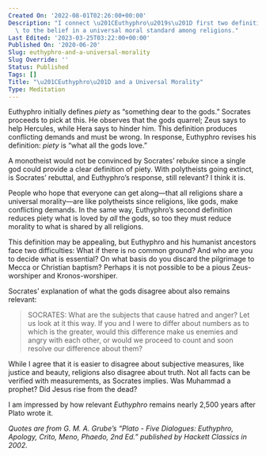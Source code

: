 ```yaml
---
Created On: '2022-08-01T02:26:00+00:00'
Description: "I connect \u201CEuthyphro\u2019s\u201D first two definitions of piety\
  \ to the belief in a universal moral standard among religions."
Last Edited: '2023-03-25T03:22:00+00:00'
Published On: '2020-06-20'
Slug: euthyphro-and-a-universal-morality
Slug Override: ''
Status: Published
Tags: []
Title: "\u201CEuthyphro\u201D and a Universal Morality"
Type: Meditation
---
```

<p>Euthyphro initially defines <em>piety</em> as “something dear to the gods.” Socrates proceeds to pick at this. He observes that the gods quarrel; Zeus says to help Hercules, while Hera says to hinder him. This definition produces conflicting demands and must be wrong. In response, Euthyphro revises his definition: <em>piety</em> is “what all the gods love.”</p>
<p>A monotheist would not be convinced by Socrates’ rebuke since a single god could provide a clear definition of piety. With polytheists going extinct, is Socrates’ rebuttal, and Euthyphro’s response, still relevant? I think it is.</p>
<p>People who hope that everyone can get along—that all religions share a universal morality—are like polytheists since religions, like gods, make conflicting demands. In the same way, Euthyphro’s second definition reduces piety what is loved by <em>all</em> the gods, so too they must reduce morality to what is shared by all religions.</p>
<p>This definition may be appealing, but Euthyphro and his humanist ancestors face two difficulties: What if there is no common ground? And who are you to decide what is essential? On what basis do you discard the pilgrimage to Mecca or Christian baptism? Perhaps it is not possible to be a pious Zeus-worshiper and Kronos-worshiper.</p>
<p>Socrates’ explanation of what the gods disagree about also remains relevant:</p>
<blockquote><p>
SOCRATES: What are the subjects that cause hatred and anger? Let us look
at it this way. If you and I were to differ about numbers as to which is
the greater, would this difference make us enemies and angry with each
other, or would we proceed to count and soon resolve our difference
about them?
</p></blockquote>

<p>While I agree that it is easier to disagree about subjective measures, like justice and beauty, religions also disagree about truth. Not all facts can be verified with measurements, as Socrates implies. Was Muhammad a prophet? Did Jesus rise from the dead?</p>
<p>I am impressed by how relevant <em>Euthyphro</em> remains nearly 2,500 years after Plato wrote it.</p>
<p><em>Quotes are from G. M. A. Grube’s “Plato - Five Dialogues: Euthyphro, Apology, Crito, Meno, Phaedo, 2nd Ed.” published by Hackett Classics in 2002.</em></p>
